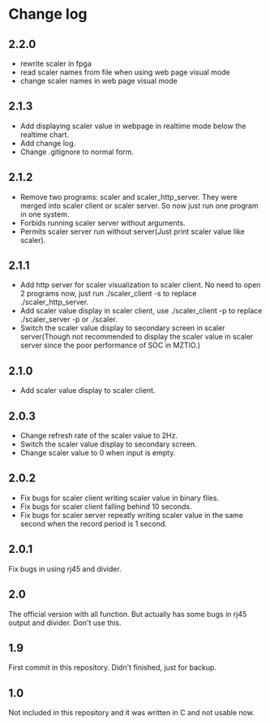 # Change log

## 2.2.0
+ rewrite scaler in fpga
+ read scaler names from file when using web page visual mode
+ change scaler names in web page visual mode

## 2.1.3
+ Add displaying scaler value in webpage in realtime mode below the realtime chart.
+ Add change log.
+ Change .gitignore to normal form.

## 2.1.2
+ Remove two programs: scaler and scaler_http_server. They were merged into scaler client or scaler server. So now just run one program in one system.
+ Forbids running scaler server without arguments.
+ Permits scaler server run without server(Just print scaler value like scaler).

## 2.1.1
+ Add http server for scaler visualization to scaler client. No need to open 2 programs now, just run ./scaler_client -s to replace ./scaler_http_server.
+ Add scaler value display in scaler client, use ./scaler_client -p to replace ./scaler_server -p or ./scaler.
+ Switch the scaler value display to secondary screen in scaler server(Though not recommended to display the scaler value in scaler server since the poor performance of SOC in MZTIO.)

## 2.1.0
+ Add scaler value display to scaler client.

## 2.0.3
+ Change refresh rate of the scaler value to 2Hz.
+ Switch the scaler value display to secondary screen.
+ Change scaler value to 0 when input is empty.

## 2.0.2
+ Fix bugs for scaler client writing scaler value in binary files.
+ Fix bugs for scaler client falling behind 10 seconds.
+ Fix bugs for scaler server repeatly writing scaler value in the same second when the record period is 1 second.

## 2.0.1
Fix bugs in using rj45 and divider.

## 2.0
The official version with all function. But actually has some bugs in rj45 output and divider. Don't use this.

## 1.9
First commit in this repository. Didn't finished, just for backup.

## 1.0
Not included in this repository and it was written in C and not usable now.